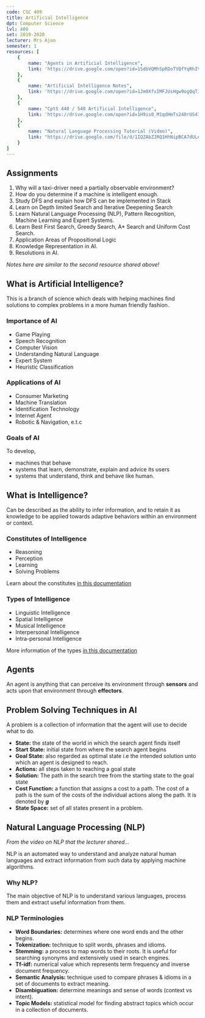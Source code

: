 ```yaml
---
code: CSC 409
title: Artificial Intelligence
dpt: Computer Science
lvl: 400
set: 2019-2020
lecturer: Mrs Ajao
semester: 1
resources: [
    {
        name: "Agents in Artificial Intelligence",
        link: 'https://drive.google.com/open?id=1SdbVQMhSpRDoTVQfYqRhIVolaCpkG6N-'
    },
    {
        name: "Artificial Intelligence Notes",
        link: 'https://drive.google.com/open?id=1Jm0XfxIMFJUsHgw9ogQqTJVgroWDJjOj'
    },
    {
        name: "CptS 440 / 540 Artificial Intelligence",
        link: 'https://drive.google.com/open?id=1H9is0_M1qdHmTs240rUS478cSF32A7ll'
    },
    {
        name: "Natural Language Processing Tutorial (Video)",
        link: "https://drive.google.com/file/d/1IQZAbZJRQ1HhNipBCA7dULe8R3ICfJHP/view?usp=drivesdk"
    }
]
---
```

## Assignments

1. Why will a taxi-driver need a partially observable environment?
2. How do you determine if a machine is intelligent enough.
3. Study DFS and explain how DFS can be implemented in Stack
4. Learn on Depth limited Search and Iterative Deepening Search
5. Learn Natural Language Processing (NLP), Pattern Recognition, Machine Learning and Expert Systems.
6. Learn Best First Search, Greedy Search, A* Search and Uniform Cost Search.
7. Application Areas of Propositional Logic
8. Knowledge Representation in AI.
9. Resolutions in AI.

*Notes here are similar to the second resource shared above!*

## What is Artificial Intelligence?

This is a branch of science which deals with helping machines find solutions to complex problems in a more human friendly fashion.

### Importance of AI

- Game Playing
- Speech Recognition
- Computer Vision
- Understanding Natural Language
- Expert System
- Heuristic Classification

### Applications of AI

- Consumer Marketing
- Machine Translation
- Identification Technology
- Internet Agent
- Robotic & Navigation, e.t.c

### Goals of AI

To develop,

- machines that behave
- systems that learn, demonstrate, explain and advice its users
- systems that understand, think and behave like human.

## What is Intelligence?

Can be described as the ability to infer information, and to retain it as knowledge to be applied towards adaptive behaviors within an environment or context.

### Constitutes of Intelligence

- Reasoning
- Perception
- Learning
- Solving Problems

Learn about the constitutes [in this documentation](https://www.britannica.com/technology/artificial-intelligence)

### Types of Intelligence

- Linguistic Intelligence
- Spatial Intelligence
- Musical Intelligence
- Interpersonal Intelligence
- Intra-personal Intelligence

More information of the types [in this documentation](https://benchpartner.com/types-of-intelligence-in-artificial-intelligence-ai/)

## Agents

An agent is anything that can perceive its environment through **sensors** and acts upon that environment through **effectors**.

## Problem Solving Techniques in AI

A problem is a collection of information that the agent will use to decide what to do.

- **State:** the state of the world in which the search agent finds itself
- **Start State:** initial state from where the search agent begins
- **Goal State:** also regarded as optimal state i.e the intended solution unto which an agent is designed to reach.
- **Actions:** all steps taken to reaching a goal state
- **Solution:** The path in the search tree from the starting state to the goal state
- **Cost Function:** a function that assigns a cost to a path. The cost of a path is the sum of the costs of the individual actions along the path. It is denoted by ***g***
- **State Space:** set of all states present in a problem.

## Natural Language Processing (NLP)

*From the video on NLP that the lecturer shared...*

NLP is an automated way to understand and analyze natural human languages and extract information from such data by applying machine algorithms.

### Why NLP?

The main objective of NLP is to understand various languages, process them and extract useful information from them.

### NLP Terminologies

- **Word Boundaries:** determines where one word ends and the other begins.
- **Tokenization:** technique to split words, phrases and idioms.
- **Stemming:** a process to map words to their roots. It is useful for searching synonyms and extensively used in search engines.
- **Tf-idf:** numerical value which represents term frequency and inverse document frequency.
- **Semantic Analysis:** technique used to compare phrases & idioms in a set of documents to extract meaning.
- **Disambiguation:** determine meanings and sense of words (context vs intent).
- **Topic Models:** statistical model for finding abstract topics which occur in a collection of documents.
